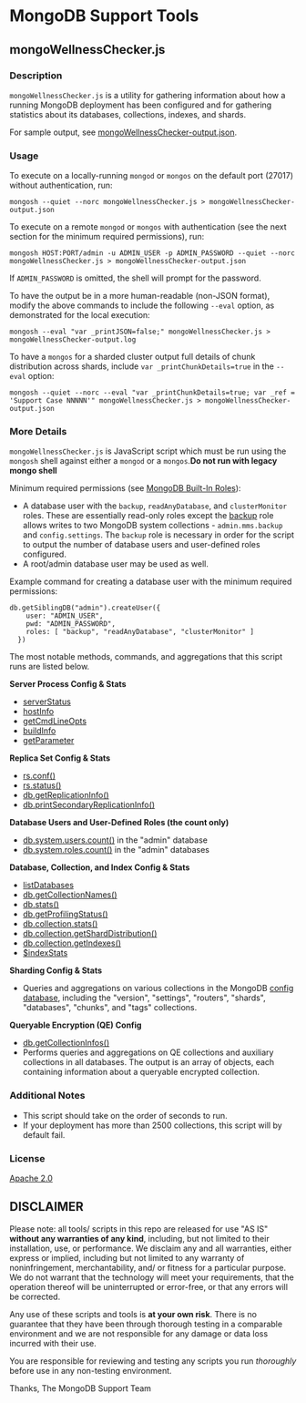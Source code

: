 MongoDB Support Tools
=====================

mongoWellnessChecker.js
---------------

### Description

`mongoWellnessChecker.js` is a utility for gathering information about how a running
MongoDB deployment has been configured and for gathering statistics about its
databases, collections, indexes, and shards.

For sample output, see [mongoWellnessChecker-output.json](sample/mongoWellnessChecker-output.json).

### Usage

To execute on a locally-running `mongod` or `mongos` on the default port (27017)
without authentication, run:

    mongosh --quiet --norc mongoWellnessChecker.js > mongoWellnessChecker-output.json

To execute on a remote `mongod` or `mongos` with authentication (see the next
section for the minimum required permissions), run:

    mongosh HOST:PORT/admin -u ADMIN_USER -p ADMIN_PASSWORD --quiet --norc mongoWellnessChecker.js > mongoWellnessChecker-output.json

If `ADMIN_PASSWORD` is omitted, the shell will prompt for the password.

To have the output be in a more human-readable (non-JSON format), modify the above
commands to include the following `--eval` option, as demonstrated for the local
execution:

    mongosh --eval "var _printJSON=false;" mongoWellnessChecker.js > mongoWellnessChecker-output.log

To have a `mongos` for a sharded cluster output full details of chunk
distribution across shards, include `var _printChunkDetails=true` in the
`--eval` option:

    mongosh --quiet --norc --eval "var _printChunkDetails=true; var _ref = 'Support Case NNNNN'" mongoWellnessChecker.js > mongoWellnessChecker-output.json

### More Details

`mongoWellnessChecker.js` is JavaScript script which must be run using the `mongosh` shell
against either a `mongod` or a `mongos`.**Do not run with legacy mongo shell**

Minimum required permissions (see [MongoDB Built-In Roles](https://docs.mongodb.com/manual/reference/built-in-roles)):
* A database user with the `backup`, `readAnyDatabase`, and `clusterMonitor` roles. These are essentially read-only roles except the [backup](https://docs.mongodb.com/manual/reference/built-in-roles/#backup-and-restoration-roles) role allows writes to two MongoDB system collections - `admin.mms.backup` and `config.settings`. The `backup` role is necessary in order for the script to output the number of database users and user-defined roles configured.
* A root/admin database user may be used as well.

Example command for creating a database user with the minimum required permissions:

```
db.getSiblingDB("admin").createUser({
    user: "ADMIN_USER",
    pwd: "ADMIN_PASSWORD",
    roles: [ "backup", "readAnyDatabase", "clusterMonitor" ]
  })
```

The most notable methods, commands, and aggregations that this script runs are listed below.

**Server Process Config & Stats**
* [serverStatus](https://docs.mongodb.com/manual/reference/command/serverStatus)
* [hostInfo](https://docs.mongodb.com/manual/reference/command/hostInfo)
* [getCmdLineOpts](https://docs.mongodb.com/manual/reference/command/getCmdLineOpts)
* [buildInfo](https://docs.mongodb.com/manual/reference/command/buildInfo)
* [getParameter](https://docs.mongodb.com/manual/reference/command/getParameter/)

**Replica Set Config & Stats**
* [rs.conf()](https://docs.mongodb.com/manual/reference/method/rs.conf/)
* [rs.status()](https://docs.mongodb.com/manual/reference/method/rs.status/)
* [db.getReplicationInfo()](https://docs.mongodb.com/manual/reference/method/db.getReplicationInfo)
* [db.printSecondaryReplicationInfo()](https://docs.mongodb.com/manual/reference/method/db.printSecondaryReplicationInfo)

**Database Users and User-Defined Roles (the count only)**
* [db.system.users.count()](https://docs.mongodb.com/manual/reference/system-users-collection/) in the "admin" database
* [db.system.roles.count()](https://docs.mongodb.com/manual/reference/system-roles-collection/) in the "admin" databases

**Database, Collection, and Index Config & Stats**
* [listDatabases](https://docs.mongodb.com/manual/reference/command/listDatabases/)
* [db.getCollectionNames()](https://docs.mongodb.com/manual/reference/method/db.getCollectionNames/)
* [db.stats()](https://docs.mongodb.com/manual/reference/method/db.stats/)
* [db.getProfilingStatus()](https://docs.mongodb.com/manual/reference/method/db.getProfilingStatus/)
* [db.collection.stats()](https://docs.mongodb.com/manual/reference/method/db.collection.stats/)
* [db.collection.getShardDistribution()](https://docs.mongodb.com/manual/reference/method/db.collection.getShardDistribution/)
* [db.collection.getIndexes()](https://docs.mongodb.com/manual/reference/method/db.collection.getIndexes/)
* [$indexStats](https://docs.mongodb.com/manual/reference/operator/aggregation/indexStats/)

**Sharding Config & Stats**
* Queries and aggregations on various collections in the MongoDB [config database](https://docs.mongodb.com/manual/reference/config-database/), including the "version", "settings", "routers", "shards", "databases", "chunks", and "tags" collections.

**Queryable Encryption (QE) Config**
* [db.getCollectionInfos()](https://docs.mongodb.com/manual/reference/method/db.getCollectionInfos/)
* Performs queries and aggregations on QE collections and auxiliary collections in all databases. The output is an
array of objects, each containing information about a queryable encrypted collection.

### Additional Notes
* This script should take on the order of seconds to run.
* If your deployment has more than 2500 collections, this script will by default fail.

### License

[Apache 2.0](http://www.apache.org/licenses/LICENSE-2.0)


DISCLAIMER
----------
Please note: all tools/ scripts in this repo are released for use "AS IS" **without any warranties of any kind**,
including, but not limited to their installation, use, or performance.  We disclaim any and all warranties, either
express or implied, including but not limited to any warranty of noninfringement, merchantability, and/ or fitness
for a particular purpose.  We do not warrant that the technology will meet your requirements, that the operation
thereof will be uninterrupted or error-free, or that any errors will be corrected.

Any use of these scripts and tools is **at your own risk**.  There is no guarantee that they have been through
thorough testing in a comparable environment and we are not responsible for any damage or data loss incurred with
their use.

You are responsible for reviewing and testing any scripts you run *thoroughly* before use in any non-testing
environment.

Thanks,
The MongoDB Support Team
